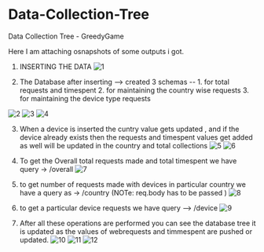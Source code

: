 # Data-Collection-Tree
Data Collection Tree - GreedyGame

Here I am attaching osnapshots of some outputs i got.



1. INSERTING THE DATA 
 ![1](https://user-images.githubusercontent.com/81226978/142612950-b9415506-9d70-4d50-99df-38af5187999e.png)
 
 
 
2. The Database after inserting   --> created 3 schemas -- 
          1. for total requests and timespent 
          2. for maintaining the country wise requests
          3. for maintaining the device type requests

![2](https://user-images.githubusercontent.com/81226978/142613206-d158fd2d-a91d-42b5-b7f0-2e3d9fc997ab.png)
![3](https://user-images.githubusercontent.com/81226978/142613217-0ebc4397-8fc7-42b3-8787-59606f3d968a.png)
![4](https://user-images.githubusercontent.com/81226978/142613226-2a53be8f-c09f-437c-83a3-b964376381c0.png)



3. When a device is inserted the cuntry value gets updated , and if the device already exists then the requests and timespent values get added as well will be updated in the country and total collections
![5](https://user-images.githubusercontent.com/81226978/142613490-7bde9c2f-770d-4b83-b778-8edbaf13d76c.png)
![6](https://user-images.githubusercontent.com/81226978/142613500-831ddc91-8c2e-4251-b107-8d0231c3bf4f.png)



4. To get the Overall total requests made and total timespent we have query -> /overall
![7](https://user-images.githubusercontent.com/81226978/142613700-95de0dca-843c-4e1e-b32b-cfd323c36a09.png)



5. to get number of requests made with devices in particular country we have a query as -> /country (NOTe: req.body has to be passed )
![8](https://user-images.githubusercontent.com/81226978/142613838-48ab2e9f-7987-4c16-b2ac-43e005e1ebc4.png)



6. to get a particular device requests we have query --> /device
![9](https://user-images.githubusercontent.com/81226978/142613956-39cd02e3-d00f-40e8-ab72-dc4f2443a4ba.png)



7. After all these operations are performed you can see the database tree it is updated as the values of webrequests and timmespent are pushed or updated.
![10](https://user-images.githubusercontent.com/81226978/142614104-5c309cb7-3248-4e84-a7e9-7e593e3dd818.png)
![11](https://user-images.githubusercontent.com/81226978/142614125-4f15a448-2814-44ce-ad9b-f71ce37b190d.png)
![12](https://user-images.githubusercontent.com/81226978/142614136-1aeeb770-4e20-40f4-b3f2-b321123b4131.png)





